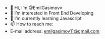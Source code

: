 - 👋 Hi, I’m @EmilGasimovv
- 👀 I’m interested in Front End Developing
- 🌱 I’m currently learning Javascript
- 📫 How to reach me:
- E-mail address: emilgasimov11@gmail.com


